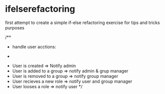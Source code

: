 # ifelserefactoring
first attempt to create a simple if-else refactoring exercise for tips and tricks purposes

/**
 * handle user acctions:
 * <p>
 * User is created => Notify admin
 * User is added to a group => notify admin & grup manager
 * User is removed to a group => notify group manager
 * User recieves a new role => notify user and group manager
 * User looses a role => notify user
 */
